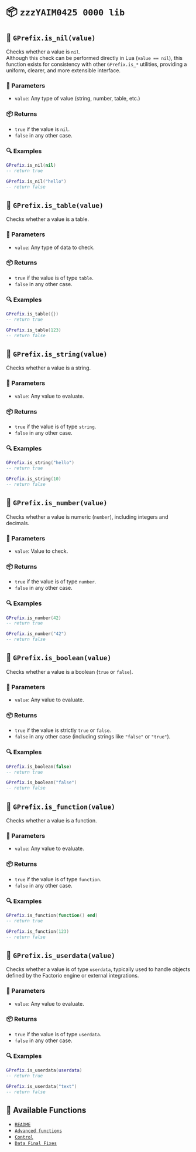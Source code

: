 # 📦 `zzzYAIM0425 0000 lib`

## 🔹 `GPrefix.is_nil(value)`

Checks whether a value is `nil`.  
Although this check can be performed directly in Lua (`value == nil`), this function exists for consistency with other `GPrefix.is_*` utilities, providing a uniform, clearer, and more extensible interface.

### 📌 Parameters
- `value`: Any type of value (string, number, table, etc.)

### 📦 Returns
- `true` if the value is `nil`.
- `false` in any other case.

### 🔍 Examples

```lua
GPrefix.is_nil(nil)
-- return true

GPrefix.is_nil("hello")
-- return false
```

## 🔹 `GPrefix.is_table(value)`

Checks whether a value is a table.

### 📌 Parameters
- `value`: Any type of data to check.

### 📦 Returns
- `true` if the value is of type `table`.
- `false` in any other case.

### 🔍 Examples

```lua
GPrefix.is_table({})
-- return true

GPrefix.is_table(123)
-- return false
```

## 🔹 `GPrefix.is_string(value)`

Checks whether a value is a string.

### 📌 Parameters
- `value`: Any value to evaluate.

### 📦 Returns
- `true` if the value is of type `string`.
- `false` in any other case.

### 🔍 Examples

```lua
GPrefix.is_string("hello")
-- return true

GPrefix.is_string(10)
-- return false
```

## 🔹 `GPrefix.is_number(value)`

Checks whether a value is numeric (`number`), including integers and decimals.

### 📌 Parameters
- `value`: Value to check.

### 📦 Returns
- `true` if the value is of type `number`.
- `false` in any other case.

### 🔍 Examples

```lua
GPrefix.is_number(42)
-- return true

GPrefix.is_number("42")
-- return false
```

## 🔹 `GPrefix.is_boolean(value)`

Checks whether a value is a boolean (`true` or `false`).

### 📌 Parameters
- `value`: Any value to evaluate.

### 📦 Returns
- `true` if the value is strictly `true` or `false`.
- `false` in any other case (including strings like `"false"` or `"true"`).

### 🔍 Examples

```lua
GPrefix.is_boolean(false)
-- return true

GPrefix.is_boolean("false")
-- return false
```

## 🔹 `GPrefix.is_function(value)`

Checks whether a value is a function.

### 📌 Parameters
- `value`: Any value to evaluate.

### 📦 Returns
- `true` if the value is of type `function`.
- `false` in any other case.

### 🔍 Examples

```lua
GPrefix.is_function(function() end)
-- return true

GPrefix.is_function(123)
-- return false
```

## 🔹 `GPrefix.is_userdata(value)`

Checks whether a value is of type `userdata`, typically used to handle objects defined by the Factorio engine or external integrations.

### 📌 Parameters
- `value`: Any value to evaluate.

### 📦 Returns
- `true` if the value is of type `userdata`.
- `false` in any other case.

### 🔍 Examples

```lua
GPrefix.is_userdata(userdata)
-- return true

GPrefix.is_userdata("text")
-- return false
```

## 📘 Available Functions

- [`README`](../../README.md)
- [`Advanced functions`](./Advanced%20functions.md)
- [`Control`](./control.md)
- [`Data Final Fixes`](./data-final-fixes.md)
